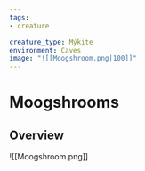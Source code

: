 ```yaml
---
tags:
- creature

creature_type: Mýkite
environment: Caves
image: "![[Moogshroom.png|100]]"
---
```

# Moogshrooms
## Overview
![[Moogshroom.png]]
